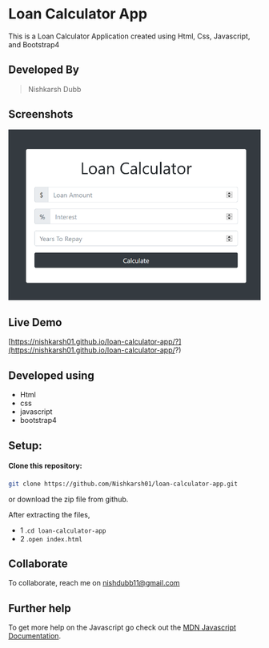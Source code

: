 # Loan Calculator App
This is a Loan Calculator Application created using Html, Css, Javascript, and Bootstrap4

## Developed By
> Nishkarsh Dubb

## Screenshots
![App Screenshot](screenshots/1.png)

## Live Demo 

 [https://nishkarsh01.github.io/loan-calculator-app/?](https://nishkarsh01.github.io/loan-calculator-app/?)

## Developed using
* Html
* css
* javascript
* bootstrap4

## Setup:

#### Clone this repository:

```bash
git clone https://github.com/Nishkarsh01/loan-calculator-app.git
```
or download the zip file from github.

After extracting the files, 

* 1  .``cd loan-calculator-app`` 
* 2  .``open index.html``

## Collaborate
To collaborate, reach me on [nishdubb11@gmail.com]()

## Further help

To get more help on the Javascript go check out the [MDN Javascript Documentation](https://developer.mozilla.org/en-US/docs/Web/JavaScript).

